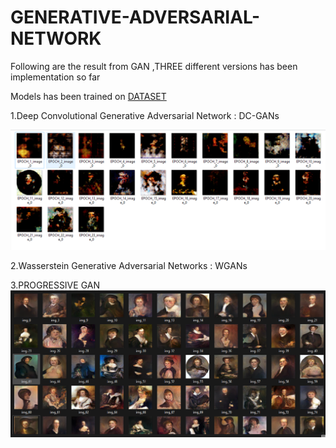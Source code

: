 # GENERATIVE-ADVERSARIAL-NETWORK
Following are the result from GAN ,THREE different versions has been implementation so far


Models has been trained on [DATASET](https://www.kaggle.com/datasets/karnikakapoor/art-portraits)


1.Deep Convolutional Generative Adversarial Network : DC-GANs

![](DCGAN_OUTPUT.png)

2.Wasserstein Generative Adversarial Networks : WGANs


3.PROGRESSIVE GAN
![image](PROGAN.png)

